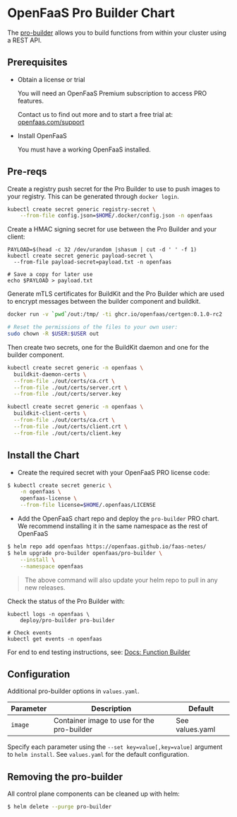 # OpenFaaS Pro Builder Chart

The [pro-builder](https://docs.openfaas.com/openfaas-pro/introduction) allows you to build functions from within your cluster using a REST API.

## Prerequisites

- Obtain a license or trial

  You will need an OpenFaaS Premium subscription to access PRO features.

  Contact us to find out more and to start a free trial at: [openfaas.com/support](https://www.openfaas.com/support)

- Install OpenFaaS

  You must have a working OpenFaaS installed.

## Pre-reqs

Create a registry push secret for the Pro Builder to use to push images to your registry. This can be generated through `docker login`.

```bash
kubectl create secret generic registry-secret \
    --from-file config.json=$HOME/.docker/config.json -n openfaas
```

Create a HMAC signing secret for use between the Pro Builder and your client:

```
PAYLOAD=$(head -c 32 /dev/urandom |shasum | cut -d ' ' -f 1)
kubectl create secret generic payload-secret \
  --from-file payload-secret=payload.txt -n openfaas

# Save a copy for later use
echo $PAYLOAD > payload.txt
```

Generate mTLS certificates for BuildKit and the Pro Builder which are used to encrypt messages between the builder component and buildkit.

```bash
docker run -v `pwd`/out:/tmp/ -ti ghcr.io/openfaas/certgen:0.1.0-rc2

# Reset the permissions of the files to your own user:
sudo chown -R $USER:$USER out
```

Then create two secrets, one for the BuildKit daemon and one for the builder component.

```bash
kubectl create secret generic -n openfaas \
  buildkit-daemon-certs \
  --from-file ./out/certs/ca.crt \
  --from-file ./out/certs/server.crt \
  --from-file ./out/certs/server.key

kubectl create secret generic -n openfaas \
  buildkit-client-certs \
  --from-file ./out/certs/ca.crt \
  --from-file ./out/certs/client.crt \
  --from-file ./out/certs/client.key
```

## Install the Chart

- Create the required secret with your OpenFaaS PRO license code:

```bash
$ kubectl create secret generic \
    -n openfaas \
    openfaas-license \
    --from-file license=$HOME/.openfaas/LICENSE
```

- Add the OpenFaaS chart repo and deploy the `pro-builder` PRO chart. We recommend installing it in the same namespace as the rest of OpenFaaS

```sh
$ helm repo add openfaas https://openfaas.github.io/faas-netes/
$ helm upgrade pro-builder openfaas/pro-builder \
    --install \
    --namespace openfaas
```

> The above command will also update your helm repo to pull in any new releases.

Check the status of the Pro Builder with:

```
kubectl logs -n openfaas \
    deploy/pro-builder pro-builder

# Check events
kubectl get events -n openfaas
```

For end to end testing instructions, see: [Docs: Function Builder](https://docs.openfaas.com/openfaas-pro/builder/)

## Configuration

Additional pro-builder options in `values.yaml`.

| Parameter                | Description                                                                            | Default                        |
| ------------------------ | -------------------------------------------------------------------------------------- | ------------------------------ |
| `image`                  | Container image to use for the pro-builder            | See values.yaml                 |

Specify each parameter using the `--set key=value[,key=value]` argument to `helm install`. See `values.yaml` for the default configuration.

## Removing the pro-builder

All control plane components can be cleaned up with helm:

```sh
$ helm delete --purge pro-builder
```
